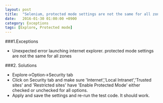 ```yaml
---
layout: post
title:  "Selenium, protected mode settings are not the same for all zones"
date:   2016-01-30 01:00:00 +0900
category: Exceptions
tags: [Explore, Protected mode]
---
```


###1.Exceptions
- Unexpected error launching internet explorer. protected mode settings are not the same for all zones


###2. Solutions
- Explore->Option->Security tab
- Click on Security tab and make sure 'Internet','Local Intranet','Trusted sites' and 'Restricted sites' have 'Enable Protected Mode' either checked or unchecked for all options.
- Apply and save the settings and re-run the test code. It should work.
